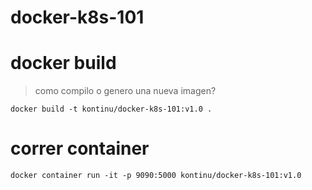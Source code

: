 # docker-k8s-101


# docker build
> como compilo o genero una nueva imagen?

`docker build -t kontinu/docker-k8s-101:v1.0 .`

# correr container

`docker container run -it -p 9090:5000 kontinu/docker-k8s-101:v1.0`